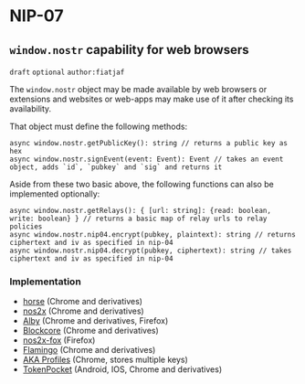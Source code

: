 NIP-07
======

`window.nostr` capability for web browsers
------------------------------------------

`draft` `optional` `author:fiatjaf`

The `window.nostr` object may be made available by web browsers or extensions and websites or web-apps may make use of it after checking its availability.

That object must define the following methods:

```
async window.nostr.getPublicKey(): string // returns a public key as hex
async window.nostr.signEvent(event: Event): Event // takes an event object, adds `id`, `pubkey` and `sig` and returns it
```

Aside from these two basic above, the following functions can also be implemented optionally:
```
async window.nostr.getRelays(): { [url: string]: {read: boolean, write: boolean} } // returns a basic map of relay urls to relay policies
async window.nostr.nip04.encrypt(pubkey, plaintext): string // returns ciphertext and iv as specified in nip-04
async window.nostr.nip04.decrypt(pubkey, ciphertext): string // takes ciphertext and iv as specified in nip-04
```

### Implementation

- [horse](https://github.com/fiatjaf/horse) (Chrome and derivatives)
- [nos2x](https://github.com/fiatjaf/nos2x) (Chrome and derivatives)
- [Alby](https://getalby.com) (Chrome and derivatives, Firefox)
- [Blockcore](https://www.blockcore.net/wallet) (Chrome and derivatives)
- [nos2x-fox](https://diegogurpegui.com/nos2x-fox/) (Firefox)
- [Flamingo](https://www.getflamingo.org/) (Chrome and derivatives)
- [AKA Profiles](https://github.com/neilck/aka-extension) (Chrome, stores multiple keys)
- [TokenPocket](https://www.tokenpocket.pro/) (Android, IOS, Chrome and derivatives)
